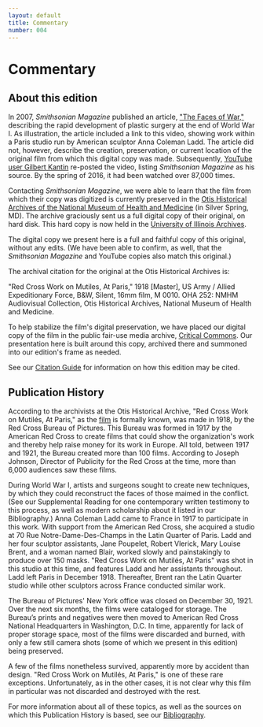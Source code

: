 ```yaml
---
layout: default
title: Commentary
number: 004
---
```


# Commentary

## About this edition

In 2007, *Smithsonian Magazine* published an article, ["The Faces of War,"](http://www.smithsonianmag.com/history/faces-of-war-145799854/?page=1) describing the rapid development of plastic surgery at the end of World War I.  As illustration, the article included a link to this video, showing work within a Paris studio run by American sculptor Anna Coleman Ladd.  The article did not, however, describe the creation, preservation, or current location of the original film from which this digital copy was made.  Subsequently, [YouTube user Gilbert Kantin](https://www.youtube.com/watch?v=bCSzrUnie2E) re-posted the video, listing *Smithsonian Magazine* as his source.  By the spring of 2016, it had been watched over 87,000 times.

Contacting *Smithsonian Magazine*, we were able to learn that the film from which their copy was digitized is currently preserved in the [Otis Historical Archives of the National Museum of Health and Medicine](http://www.medicalmuseum.mil/index.cfm?p=collections.archives.index) (in Silver Spring, MD).  The archive graciously sent us a full digital copy of their original, on hard disk.  This hard copy is now held in the [University of Illinois Archives](http://archives.library.illinois.edu/).

The digital copy we present here is a full and faithful copy of this original, without any edits.  (We have been able to confirm, as well, that the *Smithsonian Magazine* and YouTube copies also match this original.)

The archival citation for the original at the Otis Historical Archives is:

"Red Cross Work on Mutiles, At Paris," 1918 [Master], US Army / Allied Expeditionary Force, B&W, Silent, 16mm film, M 0010.  OHA 252: NMHM Audiovisual Collection, Otis Historical Archives, National Museum of Health and Medicine.

To help stabilize the film's digital preservation, we have placed our digital copy of the film in the public fair-use media archive, [Critical Commons](http://www.criticalcommons.org/about-us).  Our presentation here is built around this copy, archived there and summoned into our edition's frame as needed.

See our [Citation Guide](https://scalar.usc.edu/works/red-cross-work-1918/citation-guide) for information on how this edition may be cited. 

## Publication History

According to the archivists at the Otis Historical Archive, "Red Cross Work on Mutilés, At Paris," as the [film](https://tonleon.github.io/Mindoc_Original_Prototype/003_source.html) is formally known, was made in 1918, by the Red Cross Bureau of Pictures.  This Bureau was formed in 1917 by the American Red Cross to create films that could show the organization's work and thereby help raise money for its work in Europe.  All told, between 1917 and 1921, the Bureau created more than 100 films.  According to Joseph Johnson, Director of Publicity for the Red Cross at the time, more than 6,000 audiences saw these films.

During World War I, artists and surgeons sought to create new techniques, by which they could reconstruct the faces of those maimed in the conflict.  (See our Supplemental Reading for one contemporary written testimony to this process, as well as modern scholarship about it listed in our Bibliography.)  Anna Coleman Ladd came to France in 1917 to participate in this work.  With support from the American Red Cross, she acquired a studio at 70 Rue Notre-Dame-Des-Champs in the Latin Quarter of Paris.  Ladd and her four sculptor assistants, Jane Poupelet, Robert Vlerick, Mary Louise Brent, and a woman named Blair, worked slowly and painstakingly to produce over 150  masks.  "Red Cross Work on Mutilés, At Paris" was shot in this studio at this time, and features Ladd and her assistants throughout. Ladd left Paris in December 1918.  Thereafter, Brent ran the Latin Quarter studio while other sculptors across France conducted similar work. 

The Bureau of Pictures' New York office was closed on December 30, 1921.  Over the next six months, the films were cataloged for storage.  The Bureau’s prints and negatives were then moved to American Red Cross National Headquarters in Washington, D.C.  In time, apparently for lack of proper storage space, most of the films were discarded and burned, with only a few still camera shots (some of which we present in this edition) being preserved.

A few of the films nonetheless survived, apparently more by accident than design.  "Red Cross Work on Mutilés, At Paris," is one of these rare exceptions.  Unfortunately, as in the other cases, it is not clear why this film in particular was not discarded and destroyed with the rest.

For more information about all of these topics, as well as the sources on which this Publication History is based, see our [Bibliography](https://tonleon.github.io/Mindoc_Original_Prototype/007_bibliography.html).


